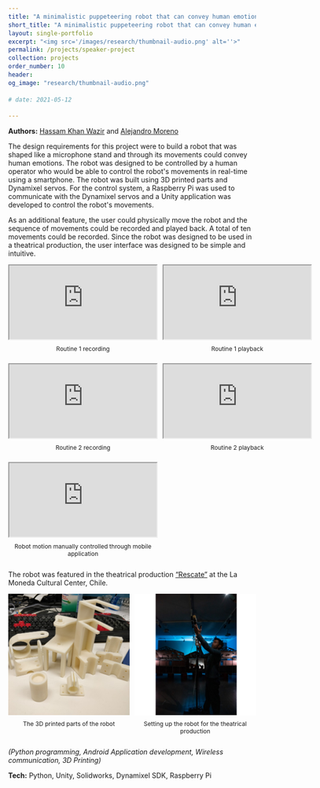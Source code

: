 ```yaml
---
title: "A minimalistic puppeteering robot that can convey human emotions"
short_title: "A minimalistic puppeteering robot that can convey human emotions"
layout: single-portfolio
excerpt: "<img src='/images/research/thumbnail-audio.png' alt=''>"
permalink: /projects/speaker-project
collection: projects
order_number: 10
header: 
og_image: "research/thumbnail-audio.png"

# date: 2021-05-12

---
```


<style>
.video-grid {
  display: grid;
  grid-template-columns: repeat(2, 1fr);
  gap: 10px; /* Increased gap to accommodate caption spacing */
}

.video-item, .image-item {
  display: flex;
  flex-direction: column;
  align-items: center;
}

.video-item .video-wrapper, .image-item .image-wrapper {
  position: relative;
  width: 100%;
  padding-bottom: 100%; /* 16:9 aspect ratio */
  height: 0;
}

.video-item .video-wrapper iframe, .image-item .image-wrapper img {
  position: absolute;
  top: 0;
  left: 0;
  width: 100%;
  height: 100%;
}

.caption {
  margin-top: 10px;
  text-align: center;
  font-size: 12px;
}
</style>

**Authors:** [Hassam Khan Wazir](https://scholar.google.com/citations?user=hBetThYAAAAJ&hl=en&oi=ao) and [Alejandro Moreno](https://filmfreeway.com/AlejandroMorenoJashes)

The design requirements for this project were to build a robot that was shaped like a microphone stand and through its movements could convey human emotions. The robot was designed to be controlled by a human operator who would be able to control the robot's movements in real-time using a smartphone. The robot was built using 3D printed parts and Dynamixel servos. For the control system, a Raspberry Pi was used to communicate with the Dynamixel servos and a Unity application was developed to control the robot's movements.



As an additional feature, the user could physically move the robot and the sequence of movements could be recorded and played back. A total of ten movements could be recorded. Since the robot was designed to be used in a theatrical production, the user interface was designed to be simple and intuitive.

<div class="video-grid">
  <div class="video-item">
    <iframe
      src="https://www.youtube.com/embed/f8IKgpQYCJo"
      frameborder="1"
      allow="autoplay; encrypted-media"
      allowfullscreen
    ></iframe>
    <p class="caption">Routine 1 recording</p>
  </div>
  <div class="video-item">
    <iframe
      src="https://www.youtube.com/embed/jI74hmK2QfA"
      frameborder="1"
      allow="autoplay; encrypted-media"
      allowfullscreen
    ></iframe>
    <p class="caption">Routine 1 playback</p>
  </div>
  <div class="video-item">
    <iframe
      src="https://www.youtube.com/embed/ERH4O4kLVSY"
      frameborder="1"
      allow="autoplay; encrypted-media"
      allowfullscreen
    ></iframe>
    <p class="caption">Routine 2 recording</p>
  </div>
  <div class="video-item">
    <iframe
      src="https://www.youtube.com/embed/7A9xyBd_F3o"
      frameborder="1"
      allow="autoplay; encrypted-media"
      allowfullscreen
    ></iframe>
    <p class="caption">Routine 2 playback</p>
  </div>
    <div class="video-item">
    <iframe
      src="https://www.youtube.com/embed/JJ2nTnc2ofA"
      frameborder="1"
      allow="autoplay; encrypted-media"
      allowfullscreen
    ></iframe>
    <p class="caption">Robot motion manually controlled through mobile application</p>
  </div>
</div>

The robot was featured in the theatrical production [“Rescate”](https://www.cclm.cl/actividades/rescate/) at the La Moneda Cultural Center, Chile.

<div class="video-grid">
  <div class="image-item">
    <div class="image-wrapper">
      <img
        src="/files/images/projects/speaker-project/project-parts.png"
        alt="The 3D printed parts of the robot."
      />
    </div>
    <p class="caption">The 3D printed parts of the robot</p>
  </div>
  <div class="image-item">
    <div class="image-wrapper">
      <img
        src="/files/images/projects/speaker-project/setting-up.png"
        alt="Setting up the robot for the theatrical production."
      />
    </div>
    <p class="caption">Setting up the robot for the theatrical production</p>
  </div>
</div>

<!-- ![image](/files/images/projects/speaker-project/setting-up.jpg) -->

*(Python programming, Android Application development, Wireless communication, 3D Printing)*

**Tech:** Python, Unity, Solidworks, Dynamixel SDK, Raspberry Pi